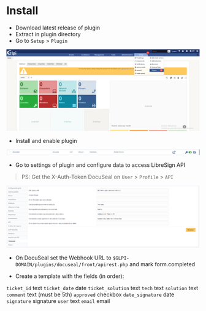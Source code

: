 # Install

* Download latest release of plugin
* Extract in plugin directory
* Go to `Setup` > `Plugin`

<img src="img/setup_01.png">

* Install and enable plugin

<img src="img/setup_02.png">

* Go to settings of plugin and configure data to access LibreSign API

> PS: Get the X-Auth-Token DocuSeal on `User` > `Profile` > `API`

<img src="img/setup_03.png">

* On DocuSeal set the Webhook URL to `$GLPI-DOMAIN/plugins/docuseal/front/apirest.php` and mark form.completed

* Create a template with the fields (in order):

`ticket_id` text
`ticket_date` date
`ticket_solution` text
`tech` text
`solution` text
`comment` text (must be 5th)
`approved` checkbox
`date_signature` date
`signature` signature
`user` text
`email` email
